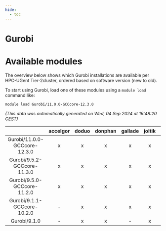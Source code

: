 ```yaml
---
hide:
  - toc
---
```


Gurobi
======

# Available modules


The overview below shows which Gurobi installations are available per HPC-UGent Tier-2cluster, ordered based on software version (new to old).

To start using Gurobi, load one of these modules using a `module load` command like:

```shell
module load Gurobi/11.0.0-GCCcore-12.3.0
```

*(This data was automatically generated on Wed, 04 Sep 2024 at 16:48:20 CEST)*  

| |accelgor|doduo|donphan|gallade|joltik|shinx|skitty|
| :---: | :---: | :---: | :---: | :---: | :---: | :---: | :---: |
|Gurobi/11.0.0-GCCcore-12.3.0|x|x|x|x|x|-|x|
|Gurobi/9.5.2-GCCcore-11.3.0|x|x|x|x|x|-|x|
|Gurobi/9.5.0-GCCcore-11.2.0|x|x|x|x|x|-|x|
|Gurobi/9.1.1-GCCcore-10.2.0|-|x|x|x|x|-|x|
|Gurobi/9.1.0|-|x|x|-|x|-|-|
